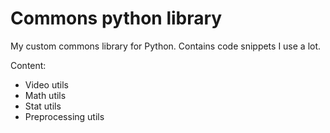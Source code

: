 # Commons python library

My custom commons library for Python. Contains code snippets I use a lot. 

Content:
- Video utils
- Math utils
- Stat utils
- Preprocessing utils 
